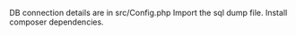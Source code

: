 DB connection details are in src/Config.php
Import the sql dump file.
Install composer dependencies.

